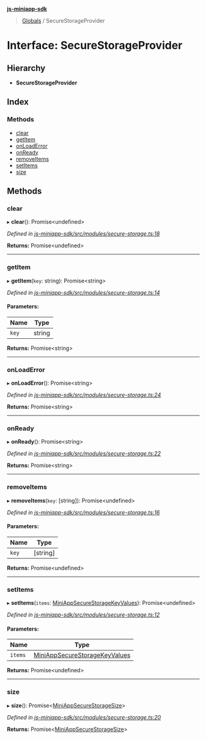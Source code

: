 **[js-miniapp-sdk](../README.md)**

> [Globals](../README.md) / SecureStorageProvider

# Interface: SecureStorageProvider

## Hierarchy

* **SecureStorageProvider**

## Index

### Methods

* [clear](securestorageprovider.md#clear)
* [getItem](securestorageprovider.md#getitem)
* [onLoadError](securestorageprovider.md#onloaderror)
* [onReady](securestorageprovider.md#onready)
* [removeItems](securestorageprovider.md#removeitems)
* [setItems](securestorageprovider.md#setitems)
* [size](securestorageprovider.md#size)

## Methods

### clear

▸ **clear**(): Promise\<undefined>

*Defined in [js-miniapp-sdk/src/modules/secure-storage.ts:18](https://github.com/rakutentech/js-miniapp/blob/4741025/js-miniapp-sdk/src/modules/secure-storage.ts#L18)*

**Returns:** Promise\<undefined>

___

### getItem

▸ **getItem**(`key`: string): Promise\<string>

*Defined in [js-miniapp-sdk/src/modules/secure-storage.ts:14](https://github.com/rakutentech/js-miniapp/blob/4741025/js-miniapp-sdk/src/modules/secure-storage.ts#L14)*

#### Parameters:

Name | Type |
------ | ------ |
`key` | string |

**Returns:** Promise\<string>

___

### onLoadError

▸ **onLoadError**(): Promise\<string>

*Defined in [js-miniapp-sdk/src/modules/secure-storage.ts:24](https://github.com/rakutentech/js-miniapp/blob/4741025/js-miniapp-sdk/src/modules/secure-storage.ts#L24)*

**Returns:** Promise\<string>

___

### onReady

▸ **onReady**(): Promise\<string>

*Defined in [js-miniapp-sdk/src/modules/secure-storage.ts:22](https://github.com/rakutentech/js-miniapp/blob/4741025/js-miniapp-sdk/src/modules/secure-storage.ts#L22)*

**Returns:** Promise\<string>

___

### removeItems

▸ **removeItems**(`key`: [string]): Promise\<undefined>

*Defined in [js-miniapp-sdk/src/modules/secure-storage.ts:16](https://github.com/rakutentech/js-miniapp/blob/4741025/js-miniapp-sdk/src/modules/secure-storage.ts#L16)*

#### Parameters:

Name | Type |
------ | ------ |
`key` | [string] |

**Returns:** Promise\<undefined>

___

### setItems

▸ **setItems**(`items`: [MiniAppSecureStorageKeyValues](../README.md#miniappsecurestoragekeyvalues)): Promise\<undefined>

*Defined in [js-miniapp-sdk/src/modules/secure-storage.ts:12](https://github.com/rakutentech/js-miniapp/blob/4741025/js-miniapp-sdk/src/modules/secure-storage.ts#L12)*

#### Parameters:

Name | Type |
------ | ------ |
`items` | [MiniAppSecureStorageKeyValues](../README.md#miniappsecurestoragekeyvalues) |

**Returns:** Promise\<undefined>

___

### size

▸ **size**(): Promise\<[MiniAppSecureStorageSize](../README.md#miniappsecurestoragesize)>

*Defined in [js-miniapp-sdk/src/modules/secure-storage.ts:20](https://github.com/rakutentech/js-miniapp/blob/4741025/js-miniapp-sdk/src/modules/secure-storage.ts#L20)*

**Returns:** Promise\<[MiniAppSecureStorageSize](../README.md#miniappsecurestoragesize)>

